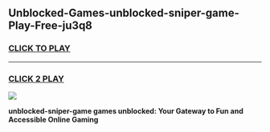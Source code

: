 
## Unblocked-Games-unblocked-sniper-game-Play-Free-ju3q8
<h3>
<a href="https://premium76.site?title=unblocked-sniper-game&ref=23A">CLICK TO PLAY</a></h3>
<hr>

<h3>
<a href="https://premium76.site?title=unblocked-sniper-game&ref=23A">CLICK 2 PLAY</a>
  
</h3>

<a href="https://premium76.site?title=unblocked-sniper-game&ref=23A"><img src="https://clearcache.store/games.png"></a>


**unblocked-sniper-game games unblocked: Your Gateway to Fun and Accessible Online Gaming**
